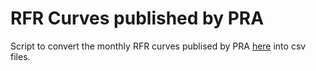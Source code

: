 # RFR Curves published by PRA

Script to convert the monthly RFR curves publised by PRA [here](https://www.bankofengland.co.uk/prudential-regulation/key-initiatives/solvency-ii/technical-information) into csv files.
